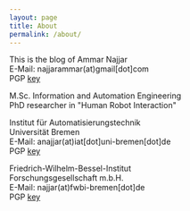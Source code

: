 ```yaml
---
layout: page
title: About
permalink: /about/
---
```

This is the blog of Ammar Najjar  
E-Mail: najjarammar(at)gmail[dot]com  
PGP [key](https://dl.dropboxusercontent.com/u/5348932/keys/Najjar.asc)  

M.Sc. Information and Automation Engineering  
PhD researcher in "Human Robot Interaction"  

Institut für Automatisierungstechnik  
Universität Bremen  
E-Mail: anajjar(at)iat[dot]uni-bremen[dot]de  
PGP [key](https://dl.dropboxusercontent.com/u/5348932/keys/najjar_iat.asc)  

Friedrich-Wilhelm-Bessel-Institut  
Forschungsgesellschaft m.b.H.  
E-Mail: najjar(at)fwbi-bremen[dot]de  
PGP [key](https://dl.dropboxusercontent.com/u/5348932/keys/najjar_fwbi.asc)  
